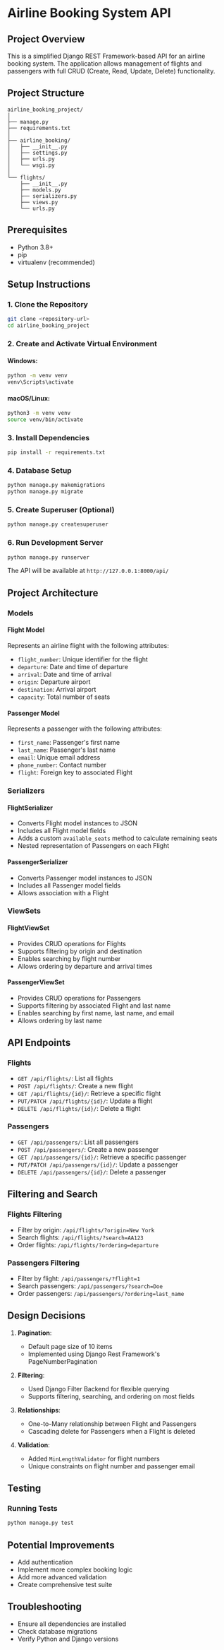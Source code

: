 # Airline Booking System API

## Project Overview

This is a simplified Django REST Framework-based API for an airline booking system. The application allows management of flights and passengers with full CRUD (Create, Read, Update, Delete) functionality.

## Project Structure

```
airline_booking_project/
│
├── manage.py
├── requirements.txt
│
├── airline_booking/
│   ├── __init__.py
│   ├── settings.py
│   ├── urls.py
│   └── wsgi.py
│
└── flights/
    ├── __init__.py
    ├── models.py
    ├── serializers.py
    ├── views.py
    └── urls.py
```

## Prerequisites

- Python 3.8+
- pip
- virtualenv (recommended)

## Setup Instructions

### 1. Clone the Repository

```bash
git clone <repository-url>
cd airline_booking_project
```

### 2. Create and Activate Virtual Environment

#### Windows:
```bash
python -m venv venv
venv\Scripts\activate
```

#### macOS/Linux:
```bash
python3 -m venv venv
source venv/bin/activate
```

### 3. Install Dependencies

```bash
pip install -r requirements.txt
```

### 4. Database Setup

```bash
python manage.py makemigrations
python manage.py migrate
```

### 5. Create Superuser (Optional)

```bash
python manage.py createsuperuser
```

### 6. Run Development Server

```bash
python manage.py runserver
```

The API will be available at `http://127.0.0.1:8000/api/`

## Project Architecture

### Models

#### Flight Model
Represents an airline flight with the following attributes:
- `flight_number`: Unique identifier for the flight
- `departure`: Date and time of departure
- `arrival`: Date and time of arrival
- `origin`: Departure airport
- `destination`: Arrival airport
- `capacity`: Total number of seats

#### Passenger Model
Represents a passenger with the following attributes:
- `first_name`: Passenger's first name
- `last_name`: Passenger's last name
- `email`: Unique email address
- `phone_number`: Contact number
- `flight`: Foreign key to associated Flight

### Serializers

#### FlightSerializer
- Converts Flight model instances to JSON
- Includes all Flight model fields
- Adds a custom `available_seats` method to calculate remaining seats
- Nested representation of Passengers on each Flight

#### PassengerSerializer
- Converts Passenger model instances to JSON
- Includes all Passenger model fields
- Allows association with a Flight

### ViewSets

#### FlightViewSet
- Provides CRUD operations for Flights
- Supports filtering by origin and destination
- Enables searching by flight number
- Allows ordering by departure and arrival times

#### PassengerViewSet
- Provides CRUD operations for Passengers
- Supports filtering by associated Flight and last name
- Enables searching by first name, last name, and email
- Allows ordering by last name

## API Endpoints

### Flights
- `GET /api/flights/`: List all flights
- `POST /api/flights/`: Create a new flight
- `GET /api/flights/{id}/`: Retrieve a specific flight
- `PUT/PATCH /api/flights/{id}/`: Update a flight
- `DELETE /api/flights/{id}/`: Delete a flight

### Passengers
- `GET /api/passengers/`: List all passengers
- `POST /api/passengers/`: Create a new passenger
- `GET /api/passengers/{id}/`: Retrieve a specific passenger
- `PUT/PATCH /api/passengers/{id}/`: Update a passenger
- `DELETE /api/passengers/{id}/`: Delete a passenger

## Filtering and Search

### Flights Filtering
- Filter by origin: `/api/flights/?origin=New York`
- Search flights: `/api/flights/?search=AA123`
- Order flights: `/api/flights/?ordering=departure`

### Passengers Filtering
- Filter by flight: `/api/passengers/?flight=1`
- Search passengers: `/api/passengers/?search=Doe`
- Order passengers: `/api/passengers/?ordering=last_name`

## Design Decisions

1. **Pagination**: 
   - Default page size of 10 items
   - Implemented using Django Rest Framework's PageNumberPagination

2. **Filtering**:
   - Used Django Filter Backend for flexible querying
   - Supports filtering, searching, and ordering on most fields

3. **Relationships**:
   - One-to-Many relationship between Flight and Passengers
   - Cascading delete for Passengers when a Flight is deleted

4. **Validation**:
   - Added `MinLengthValidator` for flight numbers
   - Unique constraints on flight number and passenger email

## Testing

### Running Tests
```bash
python manage.py test
```

## Potential Improvements
- Add authentication
- Implement more complex booking logic
- Add more advanced validation
- Create comprehensive test suite

## Troubleshooting
- Ensure all dependencies are installed
- Check database migrations
- Verify Python and Django versions

